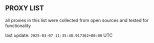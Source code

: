 ## PROXY LIST

all proxies in this list were collected from open sources and tested for functionality

last update: `2025-03-07 11:35:48.917362+00:00` UTC
